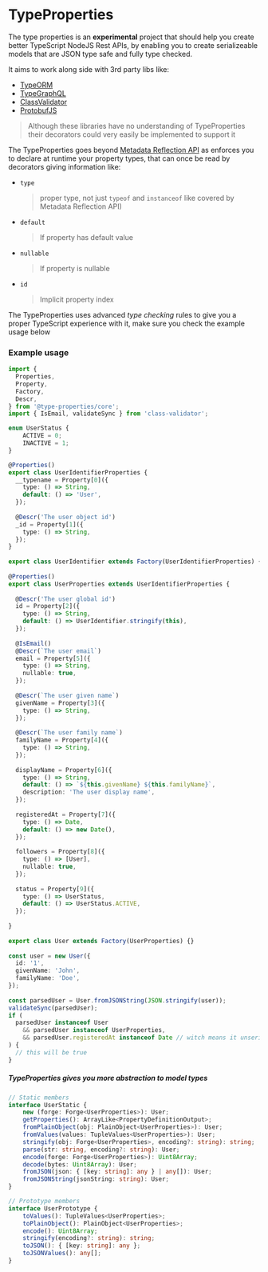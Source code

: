 # TypeProperties  
  
The type properties is an **experimental** project that should help you create better
TypeScript NodeJS Rest APIs, by enabling you to create serializeable models that are JSON type
safe and fully type checked.

It aims to work along side with 3rd party libs like:
* [TypeORM](https://www.npmjs.com/package/typeorm)
* [TypeGraphQL](https://www.npmjs.com/package/type-graphql)
* [ClassValidator](https://www.npmjs.com/package/class-validator)
* [ProtobufJS](https://www.npmjs.com/package/protobufjs)

> Although these libraries have no understanding of TypeProperties their decorators could very easily be
implemented to support it

The TypeProperties goes beyond [Metadata Reflection API](https://www.npmjs.com/package/reflect-metadata) as enforces
you to declare at runtime your property types, that can once be read by decorators giving information like:

* `type`

    > proper type, not just `typeof` and `instanceof` like covered by Metadata Reflection API)
* `default` 

    > If property has default value
    
* `nullable` 

    > If property is nullable
    
* `id` 

    > Implicit property index
    
The TypeProperties uses advanced *type checking* rules to give you a proper TypeScript experience with it,
make sure you check the example usage below 
 
### Example usage  
  
```typescript  
import {  
  Properties,  
  Property,  
  Factory,  
  Descr,  
} from '@type-properties/core';
import { IsEmail, validateSync } from 'class-validator';

enum UserStatus {
    ACTIVE = 0;
    INACTIVE = 1;
}

@Properties()  
export class UserIdentifierProperties {  
  __typename = Property[0]({  
    type: () => String,  
    default: () => 'User',  
  });  
    
  @Descr('The user object id')  
  _id = Property[1]({  
    type: () => String,  
  });  
}  
  
export class UserIdentifier extends Factory(UserIdentifierProperties) {}  
  
@Properties()  
export class UserProperties extends UserIdentifierProperties {  
    
  @Descr('The user global id')  
  id = Property[2]({  
    type: () => String,  
    default: () => UserIdentifier.stringify(this),  
  });  
    
  @IsEmail()  
  @Descr(`The user email`)  
  email = Property[5]({  
    type: () => String,  
    nullable: true,  
  });  
    
  @Descr(`The user given name`)  
  givenName = Property[3]({  
    type: () => String,  
  });  
    
  @Descr(`The user family name`)  
  familyName = Property[4]({  
    type: () => String,  
  });  
    
  displayName = Property[6]({  
    type: () => String,  
    default: () => `${this.givenName} ${this.familyName}`,  
    description: 'The user display name',  
  });  
    
  registeredAt = Property[7]({  
    type: () => Date,  
    default: () => new Date(),  
  });  
    
  followers = Property[8]({  
    type: () => [User],  
    nullable: true,  
  });
  
  status = Property[9]({  
    type: () => UserStatus,  
    default: () => UserStatus.ACTIVE, 
  });  
    
}  
  
export class User extends Factory(UserProperties) {}  
  
const user = new User({  
  id: '1',  
  givenName: 'John',  
  familyName: 'Doe',  
});  
  
const parsedUser = User.fromJSONString(JSON.stringify(user));  
validateSync(parsedUser);
if (
  parsedUser instanceof User
    && parsedUser instanceof UserProperties,
    && parsedUser.registeredAt instanceof Date // witch means it unserializes Date objects
) {  
  // this will be true  
}
```  
  
##### TypeProperties gives you more abstraction to model types

```typescript
// Static members
interface UserStatic {
	new (forge: Forge<UserProperties>): User;
	getProperties(): ArrayLike<PropertyDefinitionOutput>;
	fromPlainObject(obj: PlainObject<UserProperties>): User;  
	fromValues(values: TupleValues<UserProperties>): User;  
	stringify(obj: Forge<UserProperties>, encoding?: string): string;  
	parse(str: string, encoding?: string): User;  
	encode(forge: Forge<UserProperties>): Uint8Array;  
	decode(bytes: Uint8Array): User;  
	fromJSON(json: { [key: string]: any } | any[]): User;  
	fromJSONString(jsonString: string): User;  
}

// Prototype members
interface UserPrototype {
	toValues(): TupleValues<UserProperties>;  
	toPlainObject(): PlainObject<UserProperties>;  
	encode(): Uint8Array;  
	stringify(encoding?: string): string;  
	toJSON(): { [key: string]: any };  
	toJSONValues(): any[]; 
} 
```  

  